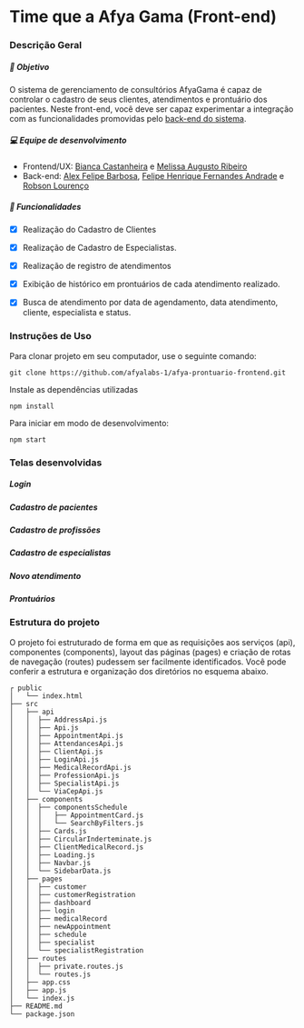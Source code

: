 # Time que a Afya Gama (Front-end) 


### Descrição Geral

##### :dart: Objetivo

O sistema de gerenciamento de consultórios AfyaGama é capaz de controlar o cadastro de seus clientes, atendimentos e prontuário dos pacientes.
Neste front-end, você deve ser capaz experimentar a integração com as funcionalidades promovidas pelo [back-end do sistema](https://github.com/afyalabs-1/afya-prontuario-backend). 

##### :computer: Equipe de desenvolvimento
- Frontend/UX: [Bianca Castanheira](https://github.com/BiancaCastanheira) e [Melissa Augusto Ribeiro](https://github.com/melissarib)
- Back-end: [Alex Felipe Barbosa](https://github.com/AlexFelipeBarbosa), [Felipe Henrique Fernandes Andrade](https://github.com/fellipehfa) e [Robson Lourenço](https://github.com/robinhosl2008)


##### :memo: Funcionalidades 
- [x] Realização do Cadastro de Clientes 
- [x] Realização de Cadastro de Especialistas.
- [x] Realização de registro de atendimentos 
- [x] Exibição de histórico em prontuários de cada atendimento realizado.
- [x] Busca de atendimento por data de agendamento, data atendimento, cliente, especialista e status.


### Instruções de Uso
    
Para clonar projeto em seu computador, use o seguinte comando:

    git clone https://github.com/afyalabs-1/afya-prontuario-frontend.git
        
Instale as dependências utilizadas 

    npm install
        
Para iniciar em modo de desenvolvimento:

    npm start 

### Telas desenvolvidas
##### Login
##### Cadastro de pacientes
##### Cadastro de profissões
##### Cadastro de especialistas
##### Novo atendimento
##### Prontuários




### Estrutura do projeto

O projeto foi estruturado de forma em que as requisições aos serviços (api), componentes (components), layout das páginas (pages) e criação de rotas de navegação (routes) pudessem ser facilmente identificados. Você pode conferir a estrutura e organização dos diretórios no esquema abaixo.

    ┌ public            
    │   └── index.html
    ├── src
    │   ├── api 
    │   │  ├── AddressApi.js 
    │   │  ├── Api.js 
    │   │  ├── AppointmentApi.js 
    │   │  ├── AttendancesApi.js
    │   │  ├── ClientApi.js 
    │   │  ├── LoginApi.js
    │   │  ├── MedicalRecordApi.js
    │   │  ├── ProfessionApi.js 
    │   │  ├── SpecialistApi.js
    │   │  └── ViaCepApi.js
    │   ├── components
    │   │  ├── componentsSchedule 
    │   │  │   ├── AppointmentCard.js 
    │   │  │   └── SearchByFilters.js 
    │   │  ├── Cards.js 
    │   │  ├── CircularInderteminate.js
    │   │  ├── ClientMedicalRecord.js 
    │   │  ├── Loading.js 
    │   │  ├── Navbar.js
    │   │  └── SidebarData.js 
    │   ├── pages
    │   │  ├── customer 
    │   │  ├── customerRegistration 
    │   │  ├── dashboard
    │   │  ├── login 
    │   │  ├── medicalRecord
    │   │  ├── newAppointment
    │   │  ├── schedule
    │   │  ├── specialist
    │   │  └── specialistRegistration
    │   ├── routes
    │   │  ├── private.routes.js
    │   │  └── routes.js 
    │   ├── app.css
    │   ├── app.js
    │   └── index.js          
    ├── README.md                       
    └── package.json                    
